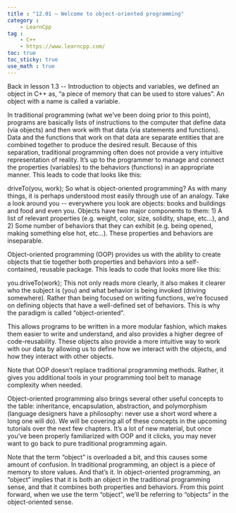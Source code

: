 ```yaml
---
title : "12.01 — Welcome to object-oriented programming"
category :
    - LearnCpp
tag : 
    - C++
    - https://www.learncpp.com/
toc: true  
toc_sticky: true 
use_math : true
---
```



Back in lesson 1.3 -- Introduction to objects and variables, we defined an object in C++ as, “a piece of memory that can be used to store values”. An object with a name is called a variable.

In traditional programming (what we’ve been doing prior to this point), programs are basically lists of instructions to the computer that define data (via objects) and then work with that data (via statements and functions). Data and the functions that work on that data are separate entities that are combined together to produce the desired result. Because of this separation, traditional programming often does not provide a very intuitive representation of reality. It’s up to the programmer to manage and connect the properties (variables) to the behaviors (functions) in an appropriate manner. This leads to code that looks like this:

driveTo(you, work);
So what is object-oriented programming? As with many things, it is perhaps understood most easily through use of an analogy. Take a look around you -- everywhere you look are objects: books and buildings and food and even you. Objects have two major components to them: 1) A list of relevant properties (e.g. weight, color, size, solidity, shape, etc…), and 2) Some number of behaviors that they can exhibit (e.g. being opened, making something else hot, etc…). These properties and behaviors are inseparable.

Object-oriented programming (OOP) provides us with the ability to create objects that tie together both properties and behaviors into a self-contained, reusable package. This leads to code that looks more like this:

you.driveTo(work);
This not only reads more clearly, it also makes it clearer who the subject is (you) and what behavior is being invoked (driving somewhere). Rather than being focused on writing functions, we’re focused on defining objects that have a well-defined set of behaviors. This is why the paradigm is called “object-oriented”.

This allows programs to be written in a more modular fashion, which makes them easier to write and understand, and also provides a higher degree of code-reusability. These objects also provide a more intuitive way to work with our data by allowing us to define how we interact with the objects, and how they interact with other objects.

Note that OOP doesn’t replace traditional programming methods. Rather, it gives you additional tools in your programming tool belt to manage complexity when needed.

Object-oriented programming also brings several other useful concepts to the table: inheritance, encapsulation, abstraction, and polymorphism (language designers have a philosophy: never use a short word where a long one will do). We will be covering all of these concepts in the upcoming tutorials over the next few chapters. It’s a lot of new material, but once you’ve been properly familiarized with OOP and it clicks, you may never want to go back to pure traditional programming again.

Note that the term “object” is overloaded a bit, and this causes some amount of confusion. In traditional programming, an object is a piece of memory to store values. And that’s it. In object-oriented programming, an “object” implies that it is both an object in the traditional programming sense, and that it combines both properties and behaviors. From this point forward, when we use the term “object”, we’ll be referring to “objects” in the object-oriented sense.